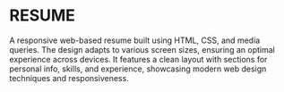 # RESUME
A responsive web-based resume built using HTML, CSS, and media queries. The design adapts to various screen sizes, ensuring an optimal experience across devices. It features a clean layout with sections for personal info, skills, and experience, showcasing modern web design techniques and responsiveness.
